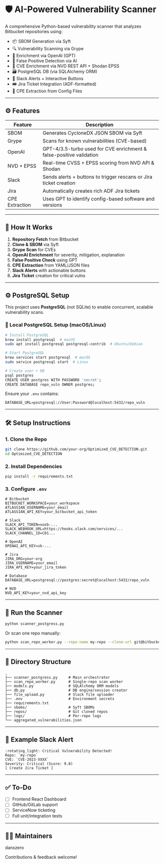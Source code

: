 # 🛡️ AI-Powered Vulnerability Scanner

A comprehensive Python-based vulnerability scanner that analyzes Bitbucket repositories using:

- 📦 SBOM Generation via Syft  
- 🔍 Vulnerability Scanning via Grype  
- 🤖 Enrichment via OpenAI (GPT)  
- 🧠 False Positive Detection via AI  
- 🧾 CVE Enrichment via NVD REST API + Shodan EPSS  
- 🗃️ PostgreSQL DB (via SQLAlchemy ORM)  
- 📣 Slack Alerts + Interactive Buttons  
- 🎟️ Jira Ticket Integration (ADF-formatted)  
- 🧩 CPE Extraction from Config Files

---

## ⚙️ Features

| Feature         | Description                                                              |
|----------------|--------------------------------------------------------------------------|
| SBOM            | Generates CycloneDX JSON SBOM via Syft                                  |
| Grype           | Scans for known vulnerabilities (CVE-based)                             |
| OpenAI          | GPT-4/3.5-turbo used for CVE enrichment & false-positive validation      |
| NVD + EPSS      | Real-time CVSS + EPSS scoring from NVD API & Shodan                     |
| Slack           | Sends alerts + buttons to trigger rescans or Jira ticket creation       |
| Jira            | Automatically creates rich ADF Jira tickets                             |
| CPE Extraction  | Uses GPT to identify config-based software and versions                 |

---

## 🧪 How It Works

1. **Repository Fetch** from Bitbucket
2. **Clone & SBOM** via Syft
3. **Grype Scan** for CVEs
4. **OpenAI Enrichment** for severity, mitigation, explanation
5. **False Positive Check** using GPT
6. **CPE Extraction** from YAML/JSON files
7. **Slack Alerts** with actionable buttons
8. **Jira Ticket** creation for critical vulns

---

## ⚙️ PostgreSQL Setup

This project uses **PostgreSQL** (not SQLite) to enable concurrent, scalable vulnerability scans.

### 🐘 Local PostgreSQL Setup (macOS/Linux)

```bash
# Install PostgreSQL
brew install postgresql  # macOS
sudo apt install postgresql postgresql-contrib  # Ubuntu/Debian

# Start PostgreSQL
brew services start postgresql  # macOS
sudo service postgresql start  # Linux

# Create user + DB
psql postgres
CREATE USER postgres WITH PASSWORD 'secret';
CREATE DATABASE repo_vuln OWNER postgres;
```

Ensure your `.env` contains:

```env
DATABASE_URL=postgresql://User:Password@localhost:5432/repo_vuln
```

---

## 🛠️ Setup Instructions

### 1. Clone the Repo

```bash
git clone https://github.com/your-org/Optimized_CVE_DETECTION.git
cd Optimized_CVE_DETECTION
```

### 2. Install Dependencies

```bash
pip install -r requirements.txt
```

### 3. Configure `.env`

```env
# Bitbucket
BITBUCKET_WORKSPACE=your_workspace
ATLASSIAN_USERNAME=your_email
ATLASSIAN_API_KEY=your_bitbucket_api_token

# Slack
SLACK_API_TOKEN=xoxb-...
SLACK_WEBHOOK_URL=https://hooks.slack.com/services/...
SLACK_CHANNEL_ID=C01...

# OpenAI
OPENAI_API_KEY=sk-...

# Jira
JIRA_ORG=your-org
JIRA_USERNAME=your_email
JIRA_API_KEY=your_jira_token

# Database
DATABASE_URL=postgresql://postgres:secret@localhost:5432/repo_vuln

# NVD
NVD_API_KEY=your_nvd_api_key
```

---

## 🏁 Run the Scanner

```bash
python scanner_postgress.py
```

Or scan one repo manually:

```bash
python scan_repo_worker.py --repo-name my-repo --clone-url git@bitbucket.org:workspace/my-repo.git --rescan
```

---

## 📁 Directory Structure

```
.
├── scanner_postgress.py     # Main orchestrator
├── scan_repo_worker.py      # Single-repo scan worker
├── models.py                # SQLAlchemy ORM models
├── db.py                    # DB engine/session creator
├── file_upload.py           # Slack file uploader
├── .env                     # Environment secrets
├── requirements.txt
├── sboms/                   # Syft SBOMs
├── repos/                   # Git cloned repos
├── logs/                    # Per-repo logs
└── aggregated_vulnerabilities.json
```

---

## 🧾 Example Slack Alert

```
:rotating_light: Critical Vulnerability Detected!
Repo: `my-repo`
CVE: `CVE-2023-XXXX`
Severity: Critical (Score: 9.8)
[ Create Jira Ticket ]
```

---

## ✅ To-Do

- [ ] Frontend React Dashboard
- [ ] GitHub/GitLab support
- [ ] ServiceNow ticketing
- [ ] Full unit/integration tests

---

## 👨‍💻 Maintainers

danxzero

Contributions & feedback welcome!
